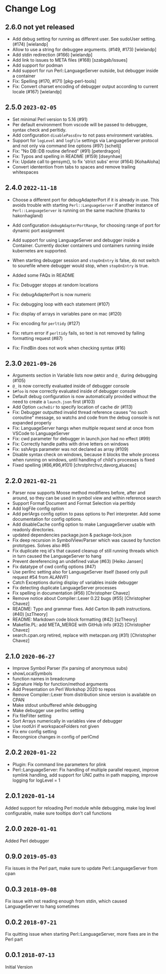 # Change Log

## 2.6.0   not yet released

- Add debug setting for running as different user. See sudoUser setting. (#174) [wielandp]
- Allow to use a string for debuggee arguments. (#149, #173) [wielandp]
- Add stdin redirection (#166) [wielandp]
- Add link to issues to META files (#168) [szabgab/issues]
- Add support for podman
- Add support for run Perl::LanguageServer outside, but debugger inside a container
- Fix: Spelling (#170, #171) [pkg-perl-tools]
- Fix: Convert charset encoding of debugger output according to current locale (#167) [wielandp]


## 2.5.0   `2023-02-05`

- Set minimal Perl version to 5.16 (#91)
- Per default environment from vscode will be passed to debuggee, syntax check and perltidy.
- Add configuration `disablePassEnv` to not pass environment variables.
- Support for `logLevel` and `logFile` settings via LanguageServer protocol and
not only via command line options (#97) [schellj]
- Fix: "No DB::DB routine defined" (#91) [peterdragon]
- Fix: Typos and spelling in README (#159) [dseynhae]
- Fix: Update call to gensym(), to fix 'strict subs' error (#164) [KohaAloha]
- Convert identention from tabs to spaces and remove trailing whitespaces 

## 2.4.0   `2022-11-18`

- Choose a different port for debugAdapterPort if it is already in use. This
  avoids trouble with starting `Perl::LanguageServer` if another instance
  of `Perl::LanguageServer` is running on the same machine (thanks to hakonhagland)
- Add configuration `debugAdapterPortRange`, for choosing range of port for dynamic
  port assignment
- Add support for using LanguageServer and debugger inside a Container.
  Currently docker containers und containers running inside kubernetes are supported.
- When starting debugger session and `stopOnEntry` is false, do not switch to sourefile
  where debugger would stop, when `stopOnEntry` is true.
- Added some FAQs in README

- Fix: Debugger stopps at random locations
- Fix: debugAdapterPort is now numeric
- Fix: debugging loop with each statement (#107)
- Fix: display of arrays in variables pane on mac (#120)
- Fix: encoding for `perltidy` (#127)
- Fix: return error if `perltidy` fails, so text is not removed by failing
  formatting request (#87)
- Fix: FindBin does not work when checking syntax (#16)

## 2.3.0   `2021-09-26`

- Arguments section in Variable lists now `@ARGV` and `@_` during debugging (#105)
- `@_` is now correctly evaluated inside of debugger console
- `$#foo` is now correctly evaluated inside of debugger console
- Default debug configuration is now automatically provided without
    the need to create a `launch.json` first (#103)
- Add Option `cacheDir` to specify location of cache dir (#113)
- Fix: Debugger outputted invalid thread reference causes "no such coroutine" message,
    so watchs and code from the debug console is not expanded properly
- Fix: LanguageServer hangs when multiple request send at once from VSCode to LanguageServer
- Fix: cwd parameter for debugger in launch.json had no effect (#99)
- Fix: Correctly handle paths with drive letters on windows
- Fix: sshArgs parameter was not declared as array (#109)
- Disable syntax check on windows, because it blocks the whole process when running on windows,
    until handling of child's processes is fixed
- Fixed spelling (#86,#96,#101) [chrstphrchvz,davorg,aluaces]

## 2.2.0    `2021-02-21`
- Parser now supports Moose method modifieres before, after and around,
  so they can be used in symbol view and within reference search
- Support Format Document and Format Selection via perltidy
- Add logFile config option
- Add perlArgs config option to pass options to Perl interpreter. Add some documentation for config options.
- Add disableCache config option to make LanguageServer usable with readonly directories.
- updated dependencies package.json & package-lock.json
- Fix deep recursion in SymbolView/Parser which was caused by function prototypes.
  Solves also #65
- Fix duplicate req id's that caused cleanup of still
  running threads which in turn caused the LanguageServer to hang
- Prevent dereferencing an undefined value (#63) [Heiko Jansen]
- Fix datatype of cwd config options (#47)
- Use perlInc setting also for LanguageServer itself (based only pull request #54 from ALANVF)
- Catch Exceptions during display of variables inside debugger
- Fix detecting duplicate LanguageServer processes
- Fix spelling in documentation (#56) [Christopher Chavez]
- Remove notice about Compiler::Lexer 0.22 bugs (#55) [Christopher Chavez]
- README: Typo and grammar fixes. Add Carton lib path instructions. (#40) [szTheory]
- README: Markdown code block formatting (#42) [szTheory]
- Makefile.PL: add META_MERGE with GitHub info (#32) [Christopher Chavez]
- search.cpan.org retired, replace with metacpan.org (#31) [Christopher Chavez]

## 2.1.0    `2020-06-27`
- Improve Symbol Parser (fix parsing of anonymous subs)
- showLocalSymbols
- function names in breadcrump
- Signature Help for function/method arguments
- Add Presentation on Perl Workshop 2020 to repos
- Remove Compiler::Lexer from distribution since
    version is available on CPAN
- Make stdout unbuffered while debugging
- Make debugger use perlInc setting
- Fix fileFilter setting
- Sort Arrays numerically in variables view of debugger
- Use rootUri if workspaceFolders not given
- Fix env config setting
- Recongnice changes in config of perlCmd

## 2.0.2    `2020-01-22`
- Plugin: Fix command line parameters for plink
- Perl::LanguageServer: Fix handling of multiple parallel request, improve symlink handling, add support for UNC paths in path mapping, improve logging for logLevel = 1

## 2.0.1    `2020-01-14`
Added support for reloading Perl module while debugging, make log level configurable, make sure tooltips don't call functions

## 2.0.0    `2020-01-01`
Added Perl debugger

## 0.9.0   `2019-05-03`
Fix issues in the Perl part, make sure to update Perl::LanguageServer from cpan

## 0.0.3   `2018-09-08`
Fix issue with not reading enough from stdin, which caused LanguageServer to hang sometimes

## 0.0.2  `2018-07-21`
Fix quitting issue when starting Perl::LanguageServer, more fixes are in the Perl part

## 0.0.1  `2018-07-13`
Initial Version


